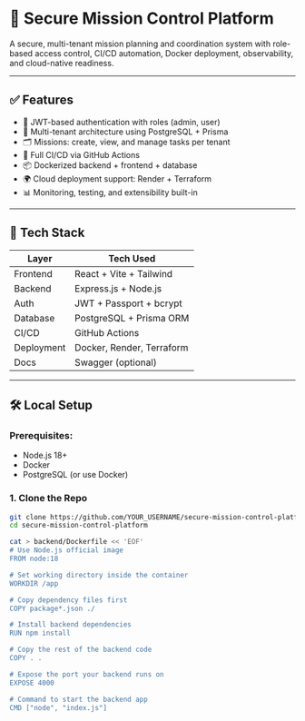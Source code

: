 # 🚀 Secure Mission Control Platform

A secure, multi-tenant mission planning and coordination system with role-based access control, CI/CD automation, Docker deployment, observability, and cloud-native readiness.

---

## ✅ Features

- 🔐 JWT-based authentication with roles (admin, user)
- 🏢 Multi-tenant architecture using PostgreSQL + Prisma
- 🗂️ Missions: create, view, and manage tasks per tenant
- 🚀 Full CI/CD via GitHub Actions
- 📦 Dockerized backend + frontend + database
- 🌍 Cloud deployment support: Render + Terraform
- 📊 Monitoring, testing, and extensibility built-in

---

## 📁 Tech Stack

| Layer      | Tech Used                        |
|------------|----------------------------------|
| Frontend   | React + Vite + Tailwind          |
| Backend    | Express.js + Node.js             |
| Auth       | JWT + Passport + bcrypt          |
| Database   | PostgreSQL + Prisma ORM          |
| CI/CD      | GitHub Actions                   |
| Deployment | Docker, Render, Terraform        |
| Docs       | Swagger (optional)               |

---

## 🛠 Local Setup

### Prerequisites:
- Node.js 18+
- Docker
- PostgreSQL (or use Docker)

### 1. Clone the Repo

```bash
git clone https://github.com/YOUR_USERNAME/secure-mission-control-platform.git
cd secure-mission-control-platform

cat > backend/Dockerfile << 'EOF'
# Use Node.js official image
FROM node:18

# Set working directory inside the container
WORKDIR /app

# Copy dependency files first
COPY package*.json ./

# Install backend dependencies
RUN npm install

# Copy the rest of the backend code
COPY . .

# Expose the port your backend runs on
EXPOSE 4000

# Command to start the backend app
CMD ["node", "index.js"]
